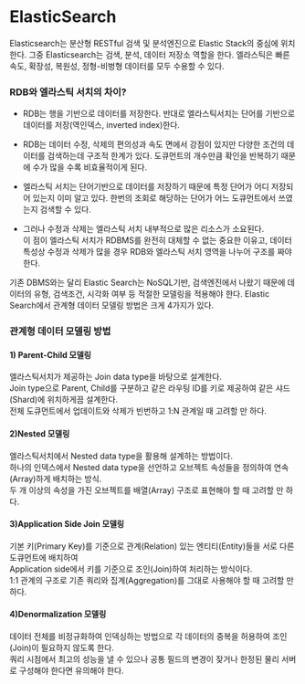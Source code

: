 # ElasticSearch
Elasticsearch는 분산형 RESTful 검색 및 분석엔진으로 Elastic Stack의 중심에 위치한다.
그중 Elasticsearch는 검색, 분석, 데이터 저장소 역할을 한다.
엘라스틱은 빠른 속도, 확장성, 복원성, 정형-비벙형 데이터를 모두 수용할 수 있다.

### RDB와 엘라스틱 서치의 차이?
* RDB는 행을 기반으로 데이터를 저장한다. 반대로 엘라스틱서치는 단어를 기반으로 데이터를 저장(역인덱스, inverted index)한다.
* RDB는 데이터 수정, 삭제의 편의성과 속도 면에서 강점이 있지만 다양한 조건의 데이터를 검색하는데 구조적 한계가 있다.
도큐먼트의 개수만큼 확인을 반복하기 때문에 수가 많을 수록 비효율적이게 된다.

* 엘라스틱 서치는 단어기반으로 데이터를 저장하기 때문에 특정 단어가 어디 저장되어 있는지 이미 알고 있다. 
한번의 조회로 해당하는 단어가 어느 도큐먼트에서 쓰였는지 검색할 수 있다.
* 그러나 수정과 삭제는 엘라스틱 서치 내부적으로 많은 리소스가 소요된다.    
이 점이 엘라스틱 서치가 RDBMS를 완전히 대체할 수 없는 중요한 이유고, 데이터 특성상 수정과 삭제가 많을 경우 RDB와 엘라스틱 서치 영역을 나누어 구조를 짜야한다.

기존 DBMS와는 달리 Elastic Search는 NoSQL기반, 검색엔진에서 나왔기 때문에 데이터의 유형, 검색조건, 시각화 여부 등 적절한 모델링을 적용해야 한다.
Elastic Search에서 관계형 데이터 모델링 방법은 크게 4가지가 있다.


### 관계형 데이터 모델링 방법

#### 1) Parent-Child 모델링
엘라스틱서치가 제공하는 Join data type을 바탕으로 설계한다.   
Join type으로 Parent, Child를 구분하고 같은 라우팅 ID를 키로 제공하여 같은 샤드(Shard)에 위치하게끔 설계한다.   
전체 도큐먼트에서 업데이트와 삭제가 빈번하고 1:N 관계일 때 고려할 만 하다.   

#### 2)Nested 모델링
엘라스틱서치에서 Nested data type을 활용해 설계하는 방법이다.    
하나의 인덱스에서 Nested data type을 선언하고 오브젝트 속성들을 정의하여 연속(Array)하게 배치하는 방식.   
두 개 이상의 속성을 가진 오브젝트를 배열(Array) 구조로 표현해야 할 때 고려할 만 하다.   

#### 3)Application Side Join 모델링
기본 키(Primary Key)를 기준으로 관계(Relation) 있는 엔티티(Entity)들을 서로 다른 도큐먼트에 배치하여   
Application side에서 키를 기준으로 조인(Join)하여 처리하는 방식이다.   
1:1 관계의 구조로 기존 쿼리와 집계(Aggregation)를 그대로 사용해야 할 때 고려할 만 하다.   

#### 4)Denormalization 모델링
데이터 전체를 비정규화하여 인덱싱하는 방법으로 각 데이터의 중복을 허용하여 조인(Join)이 필요하지 않도록 한다.   
쿼리 시점에서 최고의 성능을 낼 수 있으나 공통 필드의 변경이 잦거나 한정된 물리 서버로 구성해야 한다면 유의해야 한다.
